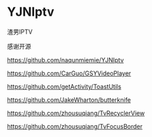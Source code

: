 # YJNIptv
渣男IPTV

感谢开源

https://github.com/naqunmiemie/YJNIptv

https://github.com/CarGuo/GSYVideoPlayer

https://github.com/getActivity/ToastUtils

https://github.com/JakeWharton/butterknife

https://github.com/zhousuqiang/TvRecyclerView

https://github.com/zhousuqiang/TvFocusBorder
